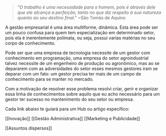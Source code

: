 > *"O trabalho é uma necessidade para o homem, pois é através dele que ele alcança a perfeição, tanto no que diz respeito à sua natureza quanto ao seu destino final."* 
> ~São Tomás de Aquino

A gestão empresarial é uma área multiforme, dinâmica. Esta área pode ser um pouco confusa para quem tem especialização em determinado setor, pois ela é inerentemente polímata, ou seja, possui varias matérias no seu corpo de conhecimento.

Pode ser que uma empresa de tecnologia necessite de um gestor com conhecimento em programação, uma empresa do setor agroindustrial talvez necessite de um engenheiro de produção ou agronômico, mas ao se depararem com as adversidades do setor esses mesmos gestores iram se deparar com um fato: um gestor precisa ter mais de um campo de conhecimento para se manter no mercado.

Com a motivação de resolver esse problema resolvi criar, gerir e organizar essa linha de conhecimentos sobre aquilo que eu acho necessário para um gestor ter sucesso no mantenimento do seu setor ou empresa.

Cada link abaixo te guiará para um Hub ou artigo especifico:

[[Inovação]]
[[Gestão Administrativa]]
[[Marketing e Publicidade]]

[[Assuntos dispersos]]


